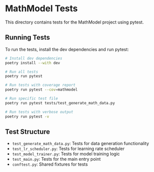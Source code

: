 # MathModel Tests

This directory contains tests for the MathModel project using pytest.

## Running Tests

To run the tests, install the dev dependencies and run pytest:

```bash
# Install dev dependencies
poetry install --with dev

# Run all tests
poetry run pytest

# Run tests with coverage report
poetry run pytest --cov=mathmodel

# Run specific test file
poetry run pytest tests/test_generate_math_data.py

# Run tests with verbose output
poetry run pytest -v
```

## Test Structure

- `test_generate_math_data.py`: Tests for data generation functionality
- `test_lr_scheduler.py`: Tests for learning rate scheduler
- `test_model_trainer.py`: Tests for model training logic
- `test_main.py`: Tests for the main entry point
- `conftest.py`: Shared fixtures for tests 